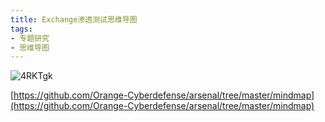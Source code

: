 ```yaml
---
title: Exchange渗透测试思维导图
tags:
- 专题研究
- 思维导图
---
```


![4RKTgk](https://cdn.jsdelivr.net/gh/MarsAuthority/sec_pic@master/uPic/2023-02/4RKTgk.jpg)

[https://github.com/Orange-Cyberdefense/arsenal/tree/master/mindmap](https://github.com/Orange-Cyberdefense/arsenal/tree/master/mindmap)